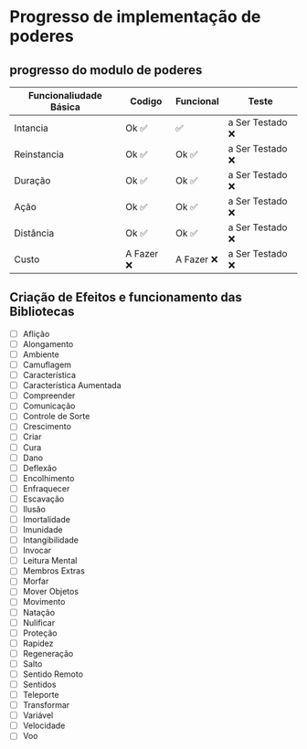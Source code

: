 # Progresso de implementação de poderes
## progresso do modulo de poderes
| Funcionaliudade Básica | Codigo | Funcional | Teste |
| ---------------------- | ------ | ----- | --------- |
| Intancia | Ok :white_check_mark: |  :white_check_mark: | a Ser Testado :x: |
| Reinstancia | Ok :white_check_mark: |  Ok :white_check_mark: | a Ser Testado :x: | 
| Duração | Ok :white_check_mark: |  Ok :white_check_mark: | a Ser Testado :x: |
| Ação | Ok :white_check_mark: |  Ok :white_check_mark: | a Ser Testado :x: |
| Distância | Ok :white_check_mark: |  Ok :white_check_mark: | a Ser Testado :x: |
| Custo | A Fazer :x: | A Fazer :x: | a Ser Testado :x: |

## Criação de Efeitos e funcionamento das Bibliotecas
- [ ] Aflição
- [ ] Alongamento
- [ ] Ambiente
- [ ] Camuflagem
- [ ] Característica
- [ ] Característica Aumentada
- [ ] Compreender
- [ ] Comunicação
- [ ] Controle de Sorte
- [ ] Crescimento
- [ ] Criar
- [ ] Cura
- [ ] Dano
- [ ] Deflexão
- [ ] Encolhimento
- [ ] Enfraquecer
- [ ] Escavação
- [ ] Ilusão
- [ ] Imortalidade
- [ ] Imunidade
- [ ] Intangibilidade
- [ ] Invocar
- [ ] Leitura Mental
- [ ] Membros Extras
- [ ] Morfar
- [ ] Mover Objetos
- [ ] Movimento
- [ ] Natação
- [ ] Nulificar
- [ ] Proteção
- [ ] Rapidez
- [ ] Regeneração
- [ ] Salto
- [ ] Sentido Remoto
- [ ] Sentidos
- [ ] Teleporte
- [ ] Transformar
- [ ] Variável
- [ ] Velocidade
- [ ] Voo
